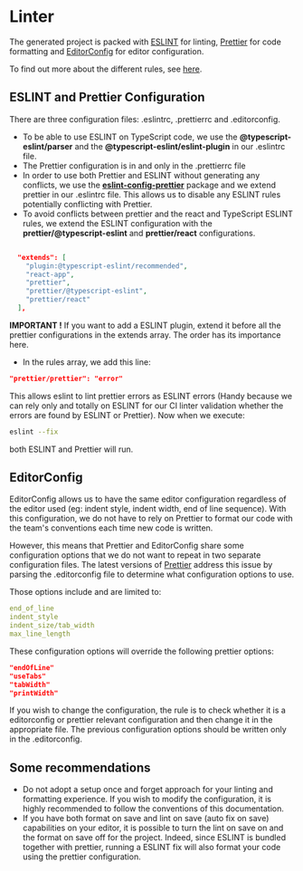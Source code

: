 # Linter

The generated project is packed with [ESLINT](https://eslint.org/) for linting, [Prettier](https://prettier.io/) for code formatting and [EditorConfig](https://editorconfig.org/) for editor configuration.

To find out more about the different rules, see [here](./linter-rules.md).

## ESLINT and Prettier Configuration

There are three configuration files: .eslintrc, .prettierrc and .editorconfig.

- To be able to use ESLINT on TypeScript code, we use the **@typescript-eslint/parser** and the **@typescript-eslint/eslint-plugin** in our .eslintrc file.
- The Prettier configuration is in and only in the .prettierrc file
- In order to use both Prettier and ESLINT without generating any conflicts, we use the [**eslint-config-prettier**](https://github.com/prettier/eslint-config-prettier) package and we extend prettier in our .eslintrc file. This allows us to disable any ESLINT rules potentially conflicting with Prettier.
- To avoid conflicts between prettier and the react and TypeScript ESLINT rules, we extend the ESLINT configuration with the **prettier/@typescript-eslint** and **prettier/react** configurations.

```JSON

  "extends": [
    "plugin:@typescript-eslint/recommended",
    "react-app",
    "prettier",
    "prettier/@typescript-eslint",
    "prettier/react"
  ],

```

**IMPORTANT !** If you want to add a ESLINT plugin, extend it before all the prettier configurations in the extends array. The order has its importance here.

- In the rules array, we add this line:

```JSON
"prettier/prettier": "error"
```

This allows eslint to lint prettier errors as ESLINT errors (Handy because we can rely only and totally on ESLINT for our CI linter validation whether the errors are found by ESLINT or Prettier). Now when we execute:

```bash
eslint --fix
```

both ESLINT and Prettier will run.

## EditorConfig

EditorConfig allows us to have the same editor configuration regardless of the editor used (eg: indent style, indent width, end of line sequence). With this configuration, we do not have to rely on Prettier to format our code with the team's conventions each time new code is written.

However, this means that Prettier and EditorConfig share some configuration options that we do not want to repeat in two separate configuration files. The latest versions of [Prettier](https://prettier.io/docs/en/api.html#prettierresolveconfigfilepath-options) address this issue by parsing the .editorconfig file to determine what configuration options to use.

Those options include and are limited to:

```yaml
end_of_line
indent_style
indent_size/tab_width
max_line_length
```

These configuration options will override the following prettier options:

```JSON
"endOfLine"
"useTabs"
"tabWidth"
"printWidth"
```

If you wish to change the configuration, the rule is to check whether it is a editorconfig or prettier relevant configuration and then change it in the appropriate file. The previous configuration options should be written only in the .editorconfig.

## Some recommendations

- Do not adopt a setup once and forget approach for your linting and formatting experience. If you wish to modify the configuration, it is highly recommended to follow the conventions of this documentation.
- If you have both format on save and lint on save (auto fix on save) capabilities on your editor, it is possible to turn the lint on save on and the format on save off for the project. Indeed, since ESLINT is bundled together with prettier, running a ESLINT fix will also format your code using the prettier configuration.
